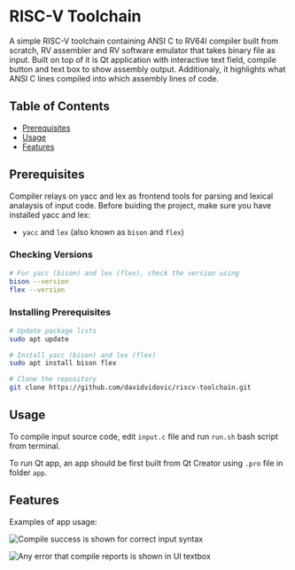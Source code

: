 # RISC-V Toolchain

A simple RISC-V toolchain containing ANSI C to RV64I compiler built from scratch, RV assembler and RV software emulator that takes binary file as input. Built on top of it is Qt application with interactive text field, compile button and text box to show assembly output. Additionaly, it highlights what ANSI C lines compiled into which assembly lines of code.  

## Table of Contents

- [Prerequisites](#prerequisites)
- [Usage](#usage)
- [Features](#features)

## Prerequisites

Compiler relays on yacc and lex as frontend tools for parsing and lexical analaysis of input code.
Before buiding the project, make sure you have installed yacc and lex:

- `yacc` and `lex` (also known as `bison` and `flex`)

### Checking Versions

```bash
# For yacc (bison) and lex (flex), check the version using
bison --version
flex --version
```

### Installing Prerequisites

```bash
# Update package lists
sudo apt update

# Install yacc (bison) and lex (flex)
sudo apt install bison flex
```

```bash
# Clone the repository
git clone https://github.com/davidvidovic/riscv-toolchain.git
```

## Usage

To compile input source code, edit `input.c` file and run `run.sh` bash script from terminal.

To run Qt app, an app should be first built from Qt Creator using `.pro` file in folder `app`.

## Features

Examples of app usage:

![Compile success is shown for correct input syntax](https://i.ibb.co/Z6Bz5qm/example1.png)

![Any error that compile reports is shown in UI textbox](https://i.ibb.co/1JM85cP/example2.png)
